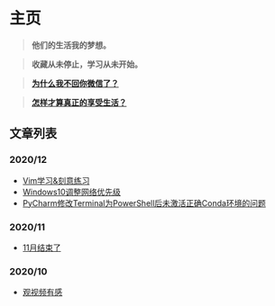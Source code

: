 # 主页

> **他们的生活我的梦想。**  

> **收藏从未停止，学习从未开始。**  

> [**为什么我不回你微信了？**](https://zhuanlan.zhihu.com/p/77330685)   

> [**怎样才算真正的享受生活？**](https://www.zhihu.com/question/41199757/answer/1601295021)

## 文章列表

### 2020/12

- [Vim学习&刻意练习](/posts/2020/12/17Vim学习&刻意练习.md)
- [Windows10调整网络优先级](/posts/2020/12/11Windows10调整网络优先级.md)
- [PyCharm修改Terminal为PowerShell后未激活正确Conda环境的问题](/posts/2020/12/2PyCharm修改Terminal为PowerShell后未激活正确Conda环境的问题.md)

### 2020/11

- [11月结束了](/posts/2020/11/3011月结束了.md)

### 2020/10

- [观视频有感](/posts/2020/10/23观视频有感.md)